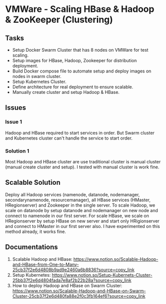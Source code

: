 # VMWare - Scaling HBase & Hadoop & ZooKeeper (Clustering)

## Tasks
- Setup Docker Swarm Cluster that has 8 nodes on VMWare for test scaling.
- Setup images for HBase, Hadoop, Zookeeper for distribution deployment.
- Build Docker compose file to automate setup and deploy images on nodes in swarm cluster.
- Setup Kubernetes Cluster.
- Define architecture for real deployment to ensure scalable.
- Manually create cluster and setup Hadoop & HBase.

## Issues

### Issue 1
Hadoop and HBase required to start services in order. But Swarm cluster and Kubernetes cluster can't handle the service to start order.

### Solution 1
Most Hadoop and HBase cluster are use traditional cluster is manual cluster (manual create cluster and setup). I tested with manual cluster is work fine.

## Scalable Solution

Deploy all Hadoop services (namenode, datanode, nodemanager, secondarynamenode, resourcemanager), all HBase services (HMaster, HRegionserver) and Zookeeper in the single server. To scale Hadoop, we scale on datanode by setup datanode and nodemanager on new node and connect to namenode in our first server. For scale HBase, we scale on HRegionserver by setup HBase on new server and start only HRigionserver and connect to HMaster in our first server also. I have experimented on this method already, it works fine.

## Documentations
1. Scalable Hadoop and HBase: https://www.notion.so/Scalable-Hadoop-and-HBase-from-One-to-Many-25cb37f2e6d4808b9ad9e2460a6b8836?source=copy_link
2. Setup Kubernetes: https://www.notion.so/Setup-Kubernets-Cluster-25bb37f2e6d4804fada7e8af2b22b28a?source=copy_link 
3. How to deploy Hadoop and HBase on Swarm Cluster: https://www.notion.so/Scalable-Hadoop-and-HBase-on-Swarm-Cluster-25cb37f2e6d480fa88e2f0c3fb164ef6?source=copy_link
